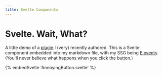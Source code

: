 ```yaml
---
title: Svelte Components
---
```


# Svelte. Wait, What?

A little demo of a [plugin](https://www.npmjs.com/package/eleventy-plugin-embed-svelte) I (very) recently authored. This is a Svelte component embedded into my markdown file, with my SSG being [Eleventy](https://www.11ty.dev/). (You'll never believe what happens when you click the button.)

{% embedSvelte 'AnnoyingButton.svelte' %}
